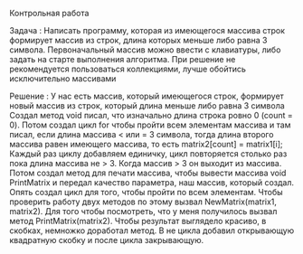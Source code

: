 Контрольная работа

Задача :
Написать программу, которая из имеющегося массива строк формирует массив из строк, длина которых меньше либо равна 3 символа.
Первоначальный массив можно ввести с клавиатуры, либо задать на старте выполнения алгоритма.
При решение не рекомендуется пользоваться коллекциями, лучше обойтись исключительно массивами

Решение :
У нас есть массив, который имеющегося строк, формирует новый массив из строк, который длина меньше либо равна 3 символа
Создал метод void писал, что изначально длина строка ровно 0 (count = 0).
Потом создал цикл for чтобы пройти всем элементам массива и там писал, если длина массива < или = 3 символа,
тогда длина второго массива равен имеющего массива, то есть matrix2[count] = matrix1[i];
Каждый раз циклу добавляем единичку, цикл повторяется столько раз пока длина массива не > 3.
Когда массив > 3 он выходит из массива.
Потом создал метод для печати массива, чтобы вывести массива void PrintMatrix и передал качество параметра,
наш массив, который создал. Опять создал цикл для того, чтобы пройти по всем элементам.
Чтобы проверить работу двух методов по этому вызвал NewMatrix(matrix1, matrix2).
Для того чтобы посмотреть, что у меня получилось вызвал метод PrintMatrix(matrix2).
Чтобы результат выглядело красиво, в скобках, немножко доработал метод.
В не цикла добавил открывающую квадратную скобку и после цикла закрывающую.
